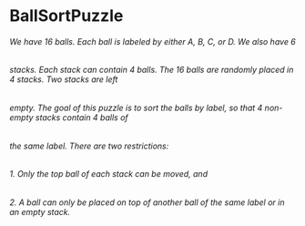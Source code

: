 # BallSortPuzzle
###### We have 16 balls. Each ball is labeled by either A, B, C, or D. We also have 6
###### stacks. Each stack can contain 4 balls. The 16 balls are randomly placed in 4 stacks. Two stacks are left
###### empty. The goal of this puzzle is to sort the balls by label, so that 4 non-empty stacks contain 4 balls of
###### the same label. There are two restrictions:
###### 1. Only the top ball of each stack can be moved, and
###### 2. A ball can only be placed on top of another ball of the same label or in an empty stack.